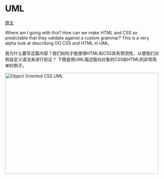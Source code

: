 # UML

[原文](https://github.com/stubbornella/oocss/wiki/UML)

Where am I going with this?  How can we make HTML and CSS so predictable that they validate against a custom grammar? This is a very alpha look at describing OO CSS and HTML in UML.

我为什么要写这篇内容？我们如何才能使得HTML和CSS具有预测性，以便我们对照自定义语法来进行验证？ 下图是用UML描述面向对象的CSS和HTML的非常简单的例子。

<a href="http://www.flickr.com/photos/nicole_hugo/3296789176/" title="Object Oriented CSS UML by Stubbornella (aka Nicole), on Flickr"><img src="http://farm4.static.flickr.com/3336/3296789176_90588ac94a.jpg" width="500" height="329" alt="Object Oriented CSS UML" /></a>
